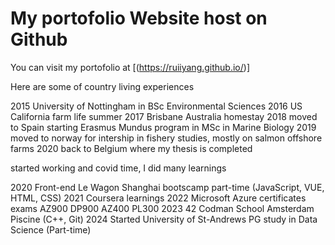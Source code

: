 # My portofolio Website host on Github
You can visit my portofolio at [(https://ruiiyang.github.io/)]

Here are some of country living experiences

2015 University of Nottingham in BSc Environmental Sciences
2016 US California farm life summer 
2017 Brisbane Australia homestay 
2018 moved to Spain starting Erasmus Mundus program in MSc in Marine Biology
2019 moved to norway for intership in fishery studies, mostly on salmon offshore farms
2020 back to Belgium where my thesis is completed

started working and covid time, I did many learnings

2020  Front-end Le Wagon Shanghai bootscamp part-time (JavaScript, VUE, HTML, CSS)
2021  Coursera learnings 
2022  Microsoft Azure certificates exams AZ900 DP900 AZ400 PL300
2023  42 Codman School Amsterdam Piscine (C++, Git)
2024  Started University of St-Andrews PG study in Data Science (Part-time)
